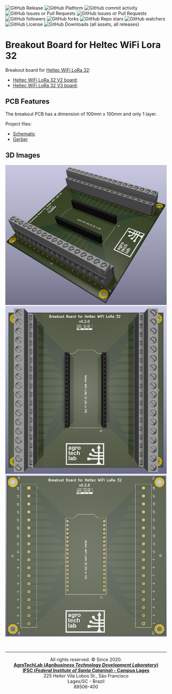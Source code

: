 ![GitHub Release](https://img.shields.io/github/v/release/agrotechlab-ifsc/breakout_heltec_wifi_lora_32)
![GitHub Platform](https://img.shields.io/badge/Platform-KiCad-blue)
![GitHub commit activity](https://img.shields.io/github/commit-activity/t/agrotechlab-ifsc/breakout_heltec_wifi_lora_32)
![GitHub Issues or Pull Requests](https://img.shields.io/github/issues/agrotechlab-ifsc/breakout_heltec_wifi_lora_32)
![GitHub Issues or Pull Requests](https://img.shields.io/github/issues-pr/agrotechlab-ifsc/breakout_heltec_wifi_lora_32)
![GitHub followers](https://img.shields.io/github/followers/agrotechlab-ifsc)
![GitHub forks](https://img.shields.io/github/forks/agrotechlab-ifsc/breakout_heltec_wifi_lora_32)
![GitHub Repo stars](https://img.shields.io/github/stars/agrotechlab-ifsc/breakout_heltec_wifi_lora_32)
![GitHub watchers](https://img.shields.io/github/watchers/agrotechlab-ifsc/breakout_heltec_wifi_lora_32)
![GitHub License](https://img.shields.io/github/license/agrotechlab-ifsc/breakout_heltec_wifi_lora_32)
![GitHub Downloads (all assets, all releases)](https://img.shields.io/github/downloads/agrotechlab-ifsc/breakout_heltec_wifi_lora_32/total)

# Breakout Board for Heltec WiFi Lora 32
Breakout board for [Heltec WiFi LoRa 32](https://docs.heltec.org/en/node/esp32/wifi_lora_32/index.html):
 - [Heltec WiFi LoRa 32 V2 board](https://heltec.org/project/wifi-lora-32v2);
 - [Heltec WiFi LoRa 32 V3 board](https://heltec.org/project/wifi-lora-32-v3);

## PCB Features
The breakout PCB has a dimension of 100mm x 100mm and only 1 layer.

Project files:
 - [Schematic](./schematic.pdf)
 - [Gerber](./gerber.zip)

## 3D Images
![Image 1](./breakout_board_1.png "3D image 1")
![Image 2](./breakout_board_2.png "3D image 2")
![Image 3](./breakout_board_3.png "3D image 3")

<br><hr><p style="text-align: center;">All rights reserved. &copy; Since 2020.<br><b><a href="https://agrotechlab.lages.ifsc.edu.br/">AgroTechLab (<i>Agribusiness Technology Development Laboratory</i>)</a></b><br>
<b><a href="https://ifsc.edu.br/web/campus-lages">IFSC (<i>Federal Institute of Santa Catarina</i>) - Campus Lages</a></b><br>
225 Heitor Vila Lobos St., São Francisco<br>
Lages/SC - Brazil<br>
88506-400</p>
